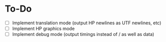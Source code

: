 # To-Do
- [ ] Implement translation mode (output HP newlines as UTF newlines, etc)
- [ ] Implement HP graphics mode
- [ ] Implement debug mode (output timings instead of / as well as data)